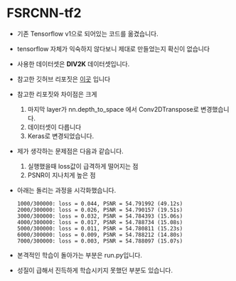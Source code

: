 # FSRCNN-tf2
- 기존 Tensorflow v1으로 되어있는 코드를 옮겼습니다.
- tensorflow 자체가 익숙하지 않다보니 제대로 만들었는지 확신이 없습니다
- 사용한 데이터셋은 <strong>DIV2K</strong> 데이터셋입니다.
- 참고한 깃허브 리포짓은 [이곳](https://github.com/Saafke/FSRCNN_Tensorflow) 입니다 
- 참고한 리포짓와 차이점은 크게
  1. 마지막 layer가 nn.depth_to_space 에서 Conv2DTranspose로 변경했습니다.
  1. 데이터셋이 다릅니다
  1. Keras로 변경되었습니다.
  
- 제가 생각하는 문제점은 다음과 같습니다.
  1. 실행했을때 loss값이 급격하게 떨어지는 점
  2. PSNR이 지나치게 높은 점
- 아래는 돌리는 과정을 시각화했습니다.
  ```
  1000/300000: loss = 0.044, PSNR = 54.791992 (49.12s)
  2000/300000: loss = 0.026, PSNR = 54.790157 (19.51s)
  3000/300000: loss = 0.032, PSNR = 54.784393 (15.06s)
  4000/300000: loss = 0.017, PSNR = 54.788734 (15.08s)
  5000/300000: loss = 0.011, PSNR = 54.780811 (15.23s)
  6000/300000: loss = 0.009, PSNR = 54.788212 (14.80s)
  7000/300000: loss = 0.003, PSNR = 54.788097 (15.07s)
  ```
- 본격적인 학습이 돌아가는 부분은 run.py입니다.
- 성질이 급해서 진득하게 학습시키지 못했던 부분도 있습니다.
